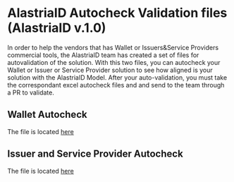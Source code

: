 # AlastriaID Autocheck Validation files (AlastriaID v.1.0)

In order to help the vendors that has Wallet or Issuers&Service Providers commercial tools, the AlastriaID team has created a set of files for autovalidation of the solution. 
With this two files, you can autocheck your Wallet or Issuer or Service Provider solution to see how aligned is your solution with the AlastriaID Model.
After your auto-validation, you must take the correspondant excel autocheck files and and send to the team through a PR to validate.

## Wallet Autocheck
The file is located [here](https://github.com/alastria/alastria-identity/blob/master/autochecks/202007%20Alastria%20ID%20-%20Wallets%20Compatiblity%20Autochecklist%20verification.xlsx)

## Issuer and Service Provider Autocheck
The file is located [here](https://github.com/alastria/alastria-identity/blob/master/autochecks/202007%20AlastriaID%20-%20Issuers%20%26%20Service%20Providers%20Compatiblity%20Autochecklist%20verification.xlsx)


